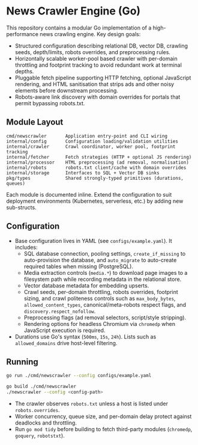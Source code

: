 # News Crawler Engine (Go)

This repository contains a modular Go implementation of a high-performance news crawling engine. Key design goals:

- Structured configuration describing relational DB, vector DB, crawling seeds, depth/limits, robots overrides, and preprocessing rules.
- Horizontally scalable worker-pool based crawler with per-domain throttling and footprint tracking to avoid redundant work at terminal depths.
- Pluggable fetch pipeline supporting HTTP fetching, optional JavaScript rendering, and HTML sanitisation that strips ads and other noisy elements before downstream processing.
- Robots-aware link discovery with domain overrides for portals that permit bypassing robots.txt.

## Module Layout

```
cmd/newscrawler       Application entry-point and CLI wiring
internal/config       Configuration loading/validation utilities
internal/crawler      Crawl coordinator, worker pool, footprint tracking
internal/fetcher      Fetch strategies (HTTP + optional JS rendering)
internal/processor    HTML preprocessing (ad removal, normalisation)
internal/robots       robots.txt client/cache with domain overrides
internal/storage      Interfaces to SQL + Vector DB sinks
pkg/types             Shared strongly-typed primitives (durations, queues)
```

Each module is documented inline. Extend the configuration to suit deployment environments (Kubernetes, serverless, etc.) by adding new sub-structs.

## Configuration

- Base configuration lives in YAML (see `configs/example.yaml`). It includes:
  - SQL database connection, pooling settings, `create_if_missing` to auto-provision the database, and `auto_migrate` to auto-create required tables when missing (PostgreSQL).
  - Media extraction controls (`media.*`) to download page images to a filesystem path while recording metadata in the relational store.
  - Vector database metadata for embedding upserts.
  - Crawl seeds, per-domain throttling, robots overrides, footprint sizing, and crawl politeness controls such as `max_body_bytes`, `allowed_content_types`, canonical/meta-robots respect flags, and `discovery.respect_nofollow`.
  - Preprocessing flags (ad removal selectors, script/style stripping).
  - Rendering options for headless Chromium via `chromedp` when JavaScript execution is required.
- Durations use Go's syntax (`500ms`, `15s`, `24h`). Lists such as `allowed_domains` drive host-level filtering.

## Running

```bash
go run ./cmd/newscrawler --config configs/example.yaml
```

```bash
go build ./cmd/newscrawler
./newscrawler --config <config-path>
```

- The crawler observes `robots.txt` unless a host is listed under `robots.overrides`.
- Worker concurrency, queue size, and per-domain delay protect against deadlocks and throttling.
- Run `go mod tidy` before building to fetch third-party modules (`chromedp`, `goquery`, `robotstxt`).
